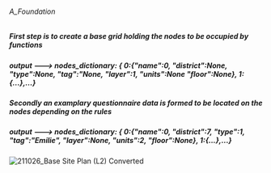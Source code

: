 ###### A_Foundation
##### First step is to create a base grid holding the nodes to be occupied by functions
##### output ---> nodes_dictionary: { 0:{"name":0, "district":None, "type":None, "tag":"None, "layer":1, "units":None "floor":None}, 1:{...},...}
##### Secondly an examplary questionnaire data is formed to be located on the nodes depending on the rules 
##### output ---> nodes_dictionary: { 0:{"name":0, "district":7, "type":1, "tag":"Emilie", "layer":None, "units":2, "floor":None}, 1:{...},...}

![211026_Base Site Plan (L2)  Converted](https://user-images.githubusercontent.com/92442677/139909528-314434b6-3e06-4669-bb32-a4ca07bcfb38.png)
